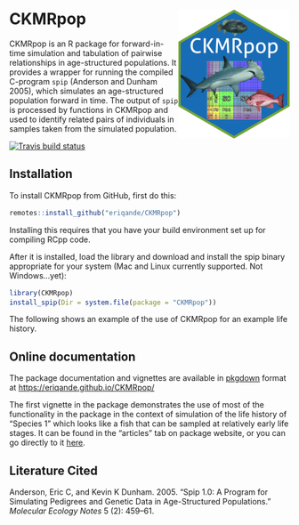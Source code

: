 
# CKMRpop <img src="man/figures/CKMRpop-sticker.png" align="right" width="200"/>

CKMRpop is an R package for forward-in-time simulation and tabulation of
pairwise relationships in age-structured populations. It provides a
wrapper for running the compiled C-program `spip` (Anderson and Dunham
2005), which simulates an age-structured population forward in time. The
output of `spip` is processed by functions in CKMRpop and used to
identify related pairs of individuals in samples taken from the
simulated population.

<!-- badges: start -->

[![Travis build
status](https://travis-ci.com/eriqande/CKMRpop.svg?branch=main)](https://travis-ci.com/eriqande/CKMRpop)
<!-- badges: end -->

## Installation

To install CKMRpop from GitHub, first do this:

``` r
remotes::install_github("eriqande/CKMRpop")
```

Installing this requires that you have your build environment set up for
compiling RCpp code.

After it is installed, load the library and download and install the
spip binary appropriate for your system (Mac and Linux currently
supported. Not Windows…yet):

``` r
library(CKMRpop)
install_spip(Dir = system.file(package = "CKMRpop"))
```

The following shows an example of the use of CKMRpop for an example life
history.

## Online documentation

The package documentation and vignettes are available in
[pkgdown](https://pkgdown.r-lib.org/) format at
<https://eriqande.github.io/CKMRpop/>

The first vignette in the package demonstrates the use of most of the
functionality in the package in the context of simulation of the life
history of “Species 1” which looks like a fish that can be sampled at
relatively early life stages. It can be found in the “articles” tab on
package website, or you can go directly to it
[here](https://eriqande.github.io/CKMRpop/articles/species_1_simulation.html).

## Literature Cited

<div id="refs" class="references">

<div id="ref-anderson2005spip">

Anderson, Eric C, and Kevin K Dunham. 2005. “Spip 1.0: A Program for
Simulating Pedigrees and Genetic Data in Age-Structured Populations.”
*Molecular Ecology Notes* 5 (2): 459–61.

</div>

</div>
